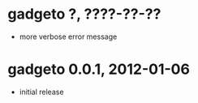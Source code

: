# gadgeto ?, ????-??-??

 * more verbose error message

# gadgeto 0.0.1, 2012-01-06

 * initial release
